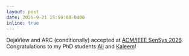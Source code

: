 ```yaml
---
layout: post
date: 2025-9-21 15:59:00-0400
inline: true
---
```


DejaView and ARC (conditionally) accepted at [ACM/IEEE SenSys 2026](https://sensys.acm.org/2026/). Congratulations to my PhD students [Ali](https://alikhalid31.github.io/) and [Kaleem](https://kaleemnwzkhan.github.io/)!
